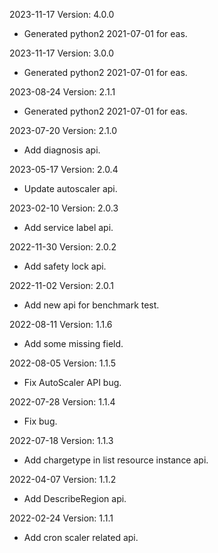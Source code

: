 2023-11-17 Version: 4.0.0
- Generated python2 2021-07-01 for eas.

2023-11-17 Version: 3.0.0
- Generated python2 2021-07-01 for eas.

2023-08-24 Version: 2.1.1
- Generated python2 2021-07-01 for eas.

2023-07-20 Version: 2.1.0
- Add diagnosis api.

2023-05-17 Version: 2.0.4
- Update autoscaler api.

2023-02-10 Version: 2.0.3
- Add service label api.

2022-11-30 Version: 2.0.2
- Add safety lock api.

2022-11-02 Version: 2.0.1
- Add new api for benchmark test.

2022-08-11 Version: 1.1.6
- Add some missing field.

2022-08-05 Version: 1.1.5
- Fix AutoScaler API bug.

2022-07-28 Version: 1.1.4
- Fix bug.

2022-07-18 Version: 1.1.3
- Add chargetype in list resource instance api.

2022-04-07 Version: 1.1.2
- Add DescribeRegion api.

2022-02-24 Version: 1.1.1
- Add cron scaler related api.

